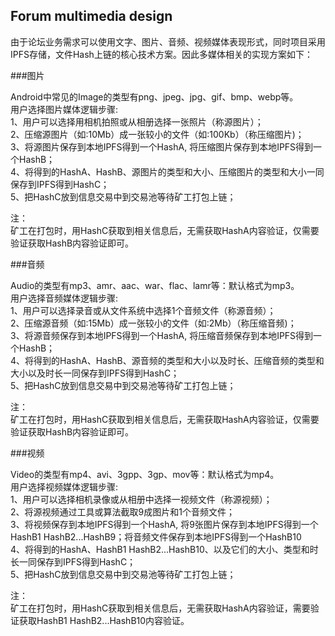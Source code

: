 ## Forum multimedia design

由于论坛业务需求可以使用文字、图片、音频、视频媒体表现形式，同时项目采用IPFS存储，文件Hash上链的核心技术方案。因此多媒体相关的实现方案如下：

###图片

Android中常见的Image的类型有png、jpeg、jpg、gif、bmp、webp等。<br/>
用户选择图片媒体逻辑步骤: <br/>
1、用户可以选择用相机拍照或从相册选择一张照片（称源图片）；<br/>
2、压缩源图片（如:10Mb）成一张较小的文件（如:100Kb）（称压缩图片)；<br/>
3、将源图片保存到本地IPFS得到一个HashA, 将压缩图片保存到本地IPFS得到一个HashB；<br/> 
4、将得到的HashA、HashB、源图片的类型和大小、压缩图片的类型和大小一同保存到IPFS得到HashC；<br/>
5、把HashC放到信息交易中到交易池等待矿工打包上链；

注：<br/>
矿工在打包时，用HashC获取到相关信息后，无需获取HashA内容验证，仅需要验证获取HashB内容验证即可。

###音频

Audio的类型有mp3、amr、aac、war、flac、lamr等：默认格式为mp3。<br/>
用户选择音频媒体逻辑步骤: <br/>
1、用户可以选择录音或从文件系统中选择1个音频文件（称源音频）；<br/>
2、压缩源音频（如:15Mb）成一张较小的文件（如:2Mb）（称压缩音频)；<br/>
3、将源音频保存到本地IPFS得到一个HashA, 将压缩音频保存到本地IPFS得到一个HashB；<br/> 
4、将得到的HashA、HashB、源音频的类型和大小以及时长、压缩音频的类型和大小以及时长一同保存到IPFS得到HashC；<br/>
5、把HashC放到信息交易中到交易池等待矿工打包上链；

注：<br/>
矿工在打包时，用HashC获取到相关信息后，无需获取HashA内容验证，仅需要验证获取HashB内容验证即可。

###视频

Video的类型有mp4、avi、3gpp、3gp、mov等：默认格式为mp4。</br>
用户选择视频媒体逻辑步骤: <br/>
1、用户可以选择相机录像或从相册中选择一视频文件（称源视频）；<br/>
2、将源视频通过工具或算法截取9成图片和1个音频文件；<br/>
3、将视频保存到本地IPFS得到一个HashA, 将9张图片保存到本地IPFS得到一个HashB1 HashB2...HashB9；将音频文件保存到本地IPFS得到一个HashB10<br/> 
4、将得到的HashA、HashB1 HashB2...HashB10、以及它们的大小、类型和时长一同保存到IPFS得到HashC；<br/>
5、把HashC放到信息交易中到交易池等待矿工打包上链；

注：<br/>
矿工在打包时，用HashC获取到相关信息后，无需获取HashA内容验证，需要验证获取HashB1 HashB2...HashB10内容验证。




